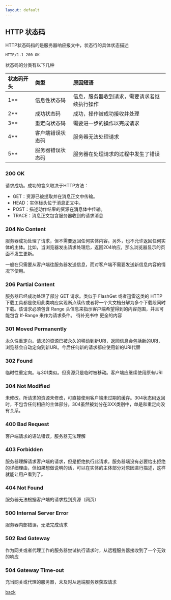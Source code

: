 ```yaml
---
layout: default
---
```


## HTTP 状态码

HTTP状态码指的是服务器响应报文中，状态行的具体状态描述
```
HTTP/1.1 200 OK
```

状态码的分类有以下几种


| 状态码开头     | 类型          | 原因短语 |
|:-------------|:------------------|:------------------|
| 1**| 信息性状态码| 信息，服务器收到请求，需要请求者继续执行操作|
| 2**| 成功状态码| 成功，操作被成功接收并处理|
| 3**| 重定向状态码| 需要进一步的操作以完成请求|
| 4**| 客户端错误状态码| 服务器无法处理请求|
| 5**|服务器错误状态码| 服务器在处理请求的过程中发生了错误|

### 200 OK
请求成功。成功的含义取决于HTTP方法：
* GET：资源已被提取并在消息正文中传输。
* HEAD：实体标头位于消息正文中。
* POST：描述动作结果的资源在消息体中传输。
* TRACE：消息正文包含服务器收到的请求消息

### 204 No Content
服务器成功处理了请求，但不需要返回任何实体内容。另外，也不允许返回任何实体的主体。比如，当浏览器发出请求处理后，返回204响应，那么浏览器显示的页面不发生更新。

一般在只需要从客户端往服务器发送信息，而对客户端不需要发送新信息内容的情况下使用。

### 206 Partial Content
服务器已经成功处理了部分 GET 请求。类似于 FlashGet 或者迅雷这类的 HTTP 下载工具都是使用此类响应实现断点续传或者将一个大文档分解为多个下载段同时下载。该请求必须包含 Range 头信息来指示客户端希望得到的内容范围，并且可能包含 If-Range 来作为请求条件。
待补充书中 更全的内容

### 301 Moved Permanently
永久性重定向。请求的资源已被永久的移动到新URI，返回信息会包括新的URI，浏览器会自动定向到新URI。今后任何新的请求都应使用新的URI代替

### 302 Found
临时性重定向。与301类似。但资源只是临时被移动。客户端应继续使用原有URI

### 304	Not Modified
未修改。所请求的资源未修改，可直接使用客户端未过期的缓存。304状态码返回时，不包含任何相应的主体部分。304虽然被划分在3XX类别中，单是和重定向没有关系。

### 400 Bad Request	
客户端请求的语法错误，服务器无法理解

### 403 Forbidden
服务器理解请求客户端的请求，但是拒绝执行此请求。服务器端没有必要给出拒绝的详细理由，但如果想做说明的话，可以在实体的主体部分对原因进行描述，这样就能让用户看到了。

### 404 Not Found
服务器无法根据客户端的请求找到资源（网页）

### 500 Internal Server Error
服务器内部错误，无法完成请求

### 502 Bad Gateway
作为网关或者代理工作的服务器尝试执行请求时，从远程服务器接收到了一个无效的响应

### 504 Gateway Time-out
充当网关或代理的服务器，未及时从远端服务器获取请求



[back](./)
